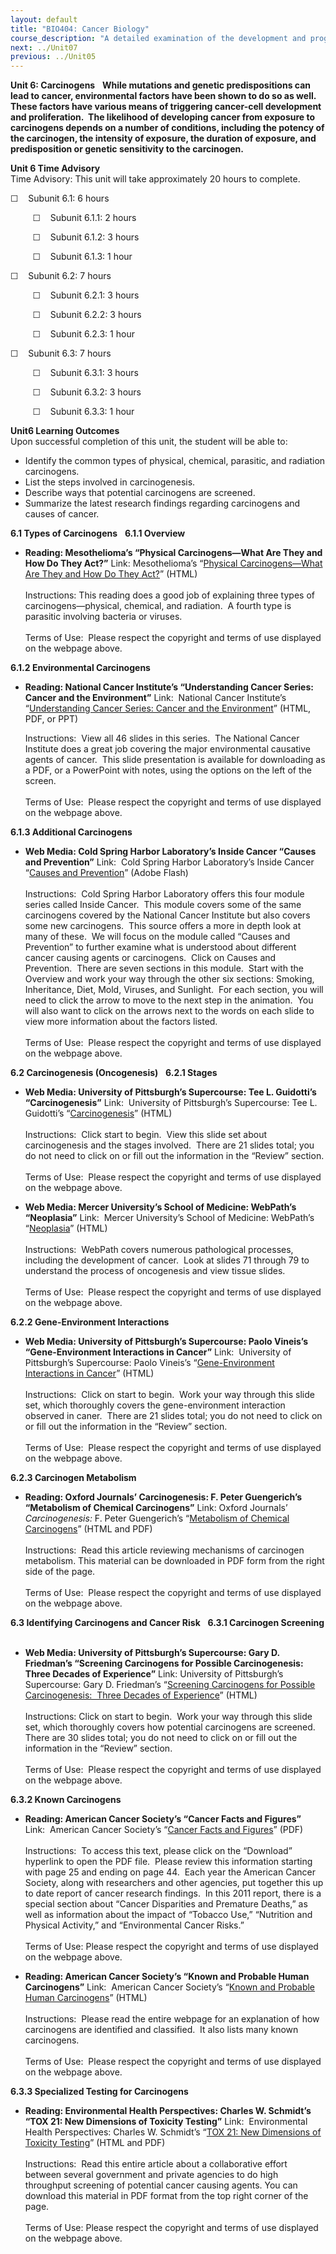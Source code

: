 ```yaml
---
layout: default
title: "BIO404: Cancer Biology"
course_description: "A detailed examination of the development and progression of cancer, including tumor suppressors and oncogenes and the cell cycle and its checkpoints, with special attention to the causes of cancer, including various carcinogens, risk assessment, the processes of cell death, cancer history, and treatment options."
next: ../Unit07
previous: ../Unit05
---
```

**Unit 6: Carcinogens** <span id="6"></span> 
**While mutations and genetic predispositions can lead to cancer,
environmental factors have been shown to do so as well.  These factors
have various means of triggering cancer-cell development and
proliferation.  The likelihood of developing cancer from exposure to
carcinogens depends on a number of conditions, including the potency of
the carcinogen, the intensity of exposure, the duration of exposure, and
predisposition or genetic sensitivity to the carcinogen.**

**Unit 6 Time Advisory**  
Time Advisory: This unit will take approximately 20 hours to complete.  
  
  
 ☐    Subunit 6.1: 6 hours  
  
          ☐    Subunit 6.1.1: 2 hours  
  
          ☐    Subunit 6.1.2: 3 hours  
  
          ☐    Subunit 6.1.3: 1 hour  
  
 ☐    Subunit 6.2: 7 hours  
  
          ☐    Subunit 6.2.1: 3 hours  
  
          ☐    Subunit 6.2.2: 3 hours  
  
          ☐    Subunit 6.2.3: 1 hour  
  
 ☐    Subunit 6.3: 7 hours  
  
          ☐    Subunit 6.3.1: 3 hours  
  
          ☐    Subunit 6.3.2: 3 hours  
  
          ☐    Subunit 6.3.3: 1 hour

**Unit6 Learning Outcomes**  
Upon successful completion of this unit, the student will be able to:
-   Identify the common types of physical, chemical, parasitic, and
    radiation carcinogens.
-   List the steps involved in carcinogenesis.
-   Describe ways that potential carcinogens are screened.
-   Summarize the latest research findings regarding carcinogens and
    causes of cancer.

**6.1 Types of Carcinogens** <span id="6.1"></span> 
**6.1.1 Overview** <span id="6.1.1"></span> 
-   **Reading: Mesothelioma’s “Physical Carcinogens—What Are They and
    How Do They Act?”**
    Link: Mesothelioma’s “[Physical Carcinogens—What Are They and How Do
    They
    Act?](https://web.archive.org/web/20101224144351/http://www.mesotheliomaweb.org/carcinogens.htm)”
    (HTML)  
        
     Instructions: This reading does a good job of explaining three
    types of carcinogens—physical, chemical, and radiation.  A fourth
    type is parasitic involving bacteria or viruses.  
        
     Terms of Use:  Please respect the copyright and terms of use
    displayed on the webpage above.

**6.1.2 Environmental Carcinogens** <span id="6.1.2"></span> 
-   **Reading: National Cancer Institute’s “Understanding Cancer Series:
    Cancer and the Environment”**
    Link:  National Cancer Institute’s “[Understanding Cancer Series:
    Cancer and the
    Environment](http://web.archive.org/web/20130727103440/http://www.cancer.gov/cancertopics/understandingcancer/environment)”
    (HTML, PDF, or PPT)  
      
     Instructions:  View all 46 slides in this series.  The National
    Cancer Institute does a great job covering the major environmental
    causative agents of cancer.  This slide presentation is available
    for downloading as a PDF, or a PowerPoint with notes, using the
    options on the left of the screen.  
        
     Terms of Use:  Please respect the copyright and terms of use
    displayed on the webpage above.

**6.1.3 Additional Carcinogens** <span id="6.1.3"></span> 
-   **Web Media: Cold Spring Harbor Laboratory’s Inside Cancer “Causes
    and Prevention”**
    Link:  Cold Spring Harbor Laboratory’s Inside Cancer “[Causes and
    Prevention](http://www.insidecancer.org/)” (Adobe Flash)  
        
     Instructions:  Cold Spring Harbor Laboratory offers this four
    module series called Inside Cancer.  This module covers some of the
    same carcinogens covered by the National Cancer Institute but also
    covers some new carcinogens.  This source offers a more in depth
    look at many of these.  We will focus on the module called “Causes
    and Prevention” to further examine what is understood about
    different cancer causing agents or carcinogens.  Click on Causes and
    Prevention.  There are seven sections in this module.  Start with
    the Overview and work your way through the other six sections:
    Smoking, Inheritance, Diet, Mold, Viruses, and Sunlight.  For each
    section, you will need to click the arrow to move to the next step
    in the animation.  You will also want to click on the arrows next to
    the words on each slide to view more information about the factors
    listed.  
        
     Terms of Use:  Please respect the copyright and terms of use
    displayed on the webpage above.

**6.2 Carcinogenesis (Oncogenesis)** <span id="6.2"></span> 
**6.2.1 Stages** <span id="6.2.1"></span> 
-   **Web Media: University of Pittsburgh’s Supercourse: Tee L.
    Guidotti’s “Carcinogenesis”**
    Link:  University of Pittsburgh’s Supercourse: Tee L. Guidotti’s
    “[Carcinogenesis](http://www.pitt.edu/~super1/lecture/lec12151/index.htm)”
    (HTML)  
        
     Instructions:  Click start to begin.  View this slide set about
    carcinogenesis and the stages involved.  There are 21 slides total;
    you do not need to click on or fill out the information in the
    “Review” section.  
        
     Terms of Use:  Please respect the copyright and terms of use
    displayed on the webpage above.

-   **Web Media: Mercer University’s School of Medicine: WebPath’s
    “Neoplasia”**
    Link:  Mercer University’s School of Medicine: WebPath’s
    “[Neoplasia](http://library.med.utah.edu/WebPath/NEOHTML/NEOPLIDX.html)”
    (HTML)  
        
     Instructions:  WebPath covers numerous pathological processes,
    including the development of cancer.  Look at slides 71 through 79
    to understand the process of oncogenesis and view tissue slides.  
        
     Terms of Use:  Please respect the copyright and terms of use
    displayed on the webpage above.

**6.2.2 Gene-Environment Interactions** <span id="6.2.2"></span> 
-   **Web Media: University of Pittsburgh’s Supercourse: Paolo Vineis’s
    “Gene-Environment Interactions in Cancer”**
    Link:  University of Pittsburgh’s Supercourse: Paolo Vineis’s
    “[Gene-Environment Interactions in
    Cancer](http://www.pitt.edu/~super1/lecture/lec3201/index.htm)”
    (HTML)  
        
     Instructions:  Click on start to begin.  Work your way through this
    slide set, which thoroughly covers the gene-environment interaction
    observed in caner.  There are 21 slides total; you do not need to
    click on or fill out the information in the “Review” section.  
        
     Terms of Use:  Please respect the copyright and terms of use
    displayed on the webpage above.

**6.2.3 Carcinogen Metabolism** <span id="6.2.3"></span> 
-   **Reading: Oxford Journals’ Carcinogenesis: F. Peter Guengerich’s
    “Metabolism of Chemical Carcinogens”**
    Link: Oxford Journals’ *Carcinogenesis:* F. Peter Guengerich’s
    “[Metabolism of Chemical
    Carcinogens](http://carcin.oxfordjournals.org/content/21/3/345.full)”
    (HTML and PDF)  
        
     Instructions:  Read this article reviewing mechanisms of carcinogen
    metabolism. This material can be downloaded in PDF form from the
    right side of the page.  
        
     Terms of Use:  Please respect the copyright and terms of use
    displayed on the webpage above.

**6.3 Identifying Carcinogens and Cancer Risk** <span id="6.3"></span> 
**6.3.1 Carcinogen Screening** <span id="6.3.1"></span> 
-   **Web Media: University of Pittsburgh’s Supercourse: Gary D.
    Friedman’s “Screening Carcinogens for Possible Carcinogenesis: Three
    Decades of Experience”**
    Link: University of Pittsburgh’s Supercourse: Gary D. Friedman’s
    “[Screening Carcinogens for Possible Carcinogenesis:  Three Decades
    of
    Experience](http://www.pitt.edu/~super1/lecture/lec39501/index.htm)”
    (HTML)  
        
     Instructions: Click on start to begin.  Work your way through this
    slide set, which thoroughly covers how potential carcinogens are
    screened.  There are 30 slides total; you do not need to click on or
    fill out the information in the “Review” section.  
        
     Terms of Use:  Please respect the copyright and terms of use
    displayed on the webpage above.

**6.3.2 Known Carcinogens** <span id="6.3.2"></span> 
-   **Reading: American Cancer Society’s “Cancer Facts and Figures”**
    Link:  American Cancer Society’s “[Cancer Facts and
    Figures](http://www.cancer.org/Research/CancerFactsFigures/CancerFactsFigures/cancer-facts-figures-2011)”
    (PDF)  
        
     Instructions:  To access this text, please click on the “Download”
    hyperlink to open the PDF file.  Please review this information
    starting with page 25 and ending on page 44.  Each year the American
    Cancer Society, along with researchers and other agencies, put
    together this up to date report of cancer research findings.  In
    this 2011 report, there is a special section about “Cancer
    Disparities and Premature Deaths,” as well as information about the
    impact of “Tobacco Use,” “Nutrition and Physical Activity,” and
    “Environmental Cancer Risks.”   
        
     Terms of Use: Please respect the copyright and terms of use
    displayed on the webpage above.

-   **Reading: American Cancer Society’s “Known and Probable Human
    Carcinogens”**
    Link:  American Cancer Society’s “[Known and Probable Human
    Carcinogens](http://www.cancer.org/Cancer/CancerCauses/OtherCarcinogens/GeneralInformationaboutCarcinogens/known-and-probable-human-carcinogens)”
    (HTML)  
        
     Instructions:  Please read the entire webpage for an explanation of
    how carcinogens are identified and classified.  It also lists many
    known carcinogens.  
        
     Terms of Use:  Please respect the copyright and terms of use
    displayed on the webpage above.

**6.3.3 Specialized Testing for Carcinogens** <span id="6.3.3"></span> 
-   **Reading: Environmental Health Perspectives: Charles W. Schmidt’s
    “TOX 21: New Dimensions of Toxicity Testing”**
    Link:  Environmental Health Perspectives: Charles W. Schmidt’s “[TOX
    21: New Dimensions of Toxicity
    Testing](http://www.ncbi.nlm.nih.gov/pmc/articles/PMC2721892/)”
    (HTML and PDF)  
        
     Instructions:  Read this entire article about a collaborative
    effort between several government and private agencies to do high
    throughput screening of potential cancer causing agents. You can
    download this material in PDF format from the top right corner of
    the page.  
        
     Terms of Use: Please respect the copyright and terms of use
    displayed on the webpage above.


